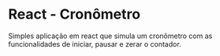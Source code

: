 # React - Cronômetro 

Simples aplicação em react que simula um cronômetro com as funcionalidades de iniciar, pausar e zerar o contador.
